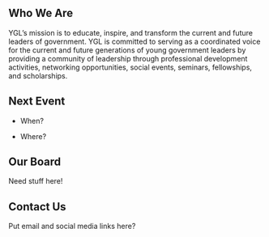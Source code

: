 ## Who We Are
YGL’s mission is to educate, inspire, and transform the current and future leaders of government. YGL is committed to serving as a coordinated voice for the current and future generations of young government leaders by providing a community of leadership through professional development activities, networking opportunities, social events, seminars, fellowships, and scholarships.

## Next Event
* When?

* Where?


## Our Board
Need stuff here!


## Contact Us
Put email and social media links here?


